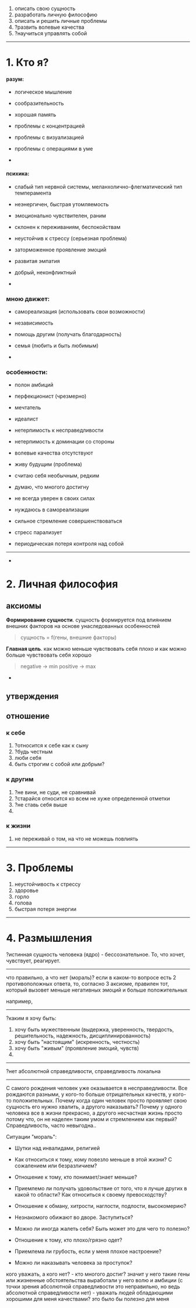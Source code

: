 1. описать свою сущность
2. разработать личную философию
3. описать и решить личные проблемы
4. ?развить волевые качества
5. ?научиться управлять собой

* * *

# 1. Кто я?

#### разум:

- логическое мышление
- сообразительность
- хорошая память
- проблемы с концентрацией
 - проблемы с визуализацией
 - проблемы с операциями в уме

-
#### психика:

- слабый тип нервной системы, меланхолично-флегматический тип темперамента
 - неэнергичен, быстрая утомляемость
 - эмоционально чувствителен, раним
 - склонен к переживаниям, беспокойствам
 - неустойчив к стрессу (серьезная проблема)
 - заторможенное проявление эмоций
- развитая эмпатия
- добрый, неконфликтный

-
### мною движет:

- самореализация (использовать свои возможности)
- независимость
- помощь другим (получать благодарность)
- семья (любить и быть любимым)

-
### особенности:

- полон амбиций
- перфекционист (чрезмерно)
- мечтатель 
- идеалист
- нетерпимость к несправедливости
- нетерпимость к доминации со стороны

- волевые качества отсутствуют
- живу будущим (проблема)
- считаю себя необычным, редким
- думаю, что многого достигну
- не всегда уверен в своих силах
- нуждаюсь в самореализации
- сильное стремление совершенствоваться
- стресс парализует
- периодическая потеря контроля над собой

* * *

-
# 2. Личная философия

## аксиомы

**Формирование сущности**. 
сущность формируется под влиянием внешних факторов на основе унаследованных особенностей 

> сущность = f(гены, внешние факторы)

**Главная цель**. 
как можно меньше чувствовать себя плохо и как можно больше чувствовать себя хорошо 

> negative -> min 
> positive -> max

-
## утверждения

## отношение 

### к себе

1. ?относится к себе как к сыну
2. ?будь честным
3. люби себя
4. быть строгим с собой или добрым?

### к другим

1. ?не вини, не суди, не сравнивай
2. ?старайся относится ко всем не хуже определенной отметки
3. ?не ставь себя выше
4. 

### к жизни
1. не переживай о том, на что не можешь повлиять

* * *

# 3. Проблемы
1. неустойчивость к стрессу
2. здоровье
 1. горло
 2. голова
3. быстрая потеря энергии

* * *

# 4. Размышления
?истинная сущность человека (ядро) - бессознательное. То, что хочет, чувствует, реагирует.
***
что правильно, а что нет (мораль)?
если в каком-то вопросе есть 2 противоположных ответа, то, согласно 3 аксиоме, правилен тот, который вызовет меньше негативных эмоций и больше положительных

например, 
* * *
?каким я хочу быть:
1. хочу быть мужественным (выдержка, уверенность, твердость, решительность, надежность, дисциплинированность)
2. хочу быть "настоящим" (искренность, честность)
3. хочу быть "живым" (проявление эмоций, чувств)
4. 
***

?нет абсолютной справедливости, справедливость локальна

* * *

С самого рождения человек уже оказывается в несправедливости. Все рождаются разными, у кого-то больше отрицательных качеств, у кого-то положительных.
Почему когда один человек просто проявляет свою сущность его нужно хвалить, а другого наказывать?
Почему у одного человека все в жизни прекрасно, а другого несчастная жизнь просто потому что, он не наделен таким умом и стремлением как первый?
Справедливость, часто невыгодна..

Ситуации "мораль":
- Шутки над инвалидами, религией

- Как относиться к тому, кому повезло меньше в этой жизни? С сожалением или безразличием?
- Отношение к тому, кто понимает/знает меньше?
- Приемлемо ли получать удовольствие от того, что я лучше других в какой то области? Как относиться к своему превосходству?
- Отношение к обману, хитрости, наглости, подлости, высокомерию?
- Незнакомого обижают во дворе. Заступиться?
- Можно ли иногда жалеть себя? Быть может это для чего то полезно?
- Отношение к тому, кто плохо/грязно одет?
- Приемлема ли грубость, если у меня плохое настроение?
- Можно ли наказывать человека за проступок?

кого уважать, а кого нет?
\- кто многого достиг? значит у него такие гены или жизненные обстоятельства выработали у него волю и амбиции (с точки зрения абсолютной справедливости это неправильно, но ведь абсолютной справедливости нет)
\- уважать людей обладающими хорошими для меня качествами? это было бы полезно для меня
